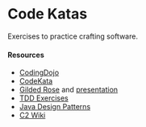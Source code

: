 # Code Katas

Exercises to practice crafting software.

#### Resources
- [CodingDojo](http://codingdojo.org/)
- [CodeKata](http://codekata.com/)
- [Gilded Rose](https://github.com/jimweirich/gilded_rose_kata) and [presentation](https://www.youtube.com/watch?v=8bZh5LMaSmE)
- [TDD Exercises](https://github.com/lucaminudel/TDDwithMockObjectsAndDesignPrinciples)
- [Java Design Patterns](https://github.com/iluwatar/java-design-patterns)
- [C2 Wiki](http://c2.com/cgi/wiki/FrontPage)

